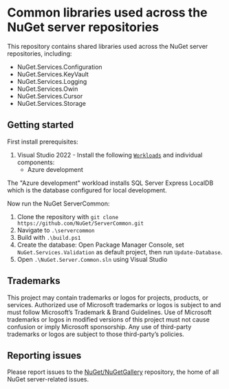 # Common libraries used across the NuGet server repositories

This repository contains shared libraries used across the NuGet server repositories, including:
* NuGet.Services.Configuration
* NuGet.Services.KeyVault
* NuGet.Services.Logging
* NuGet.Services.Owin
* NuGet.Services.Cursor
* NuGet.Services.Storage

## Getting started

First install prerequisites:

1. Visual Studio 2022 - Install the following [`Workloads`](https://docs.microsoft.com/visualstudio/install/modify-visual-studio) and individual components:
    * Azure development

The "Azure development" workload installs SQL Server Express LocalDB which is the database configured for local development.

Now run the NuGet ServerCommon:

1. Clone the repository with `git clone https://github.com/NuGet/ServerCommon.git`
2. Navigate to `.\servercommon`
3. Build with `.\build.ps1`
4. Create the database:
    Open Package Manager Console, set `NuGet.Services.Validation` as default project, then run `Update-Database`.
5. Open `.\NuGet.Server.Common.sln` using Visual Studio

## Trademarks

This project may contain trademarks or logos for projects, products, or services. Authorized use of Microsoft trademarks or logos is subject to and must follow Microsoft’s Trademark & Brand Guidelines. Use of Microsoft trademarks or logos in modified versions of this project must not cause confusion or imply Microsoft sponsorship. Any use of third-party trademarks or logos are subject to those third-party’s policies.

## Reporting issues

Please report issues to the [NuGet/NuGetGallery](https://github.com/NuGet/NuGetGallery/issues) repository, the home of all NuGet server-related issues.
